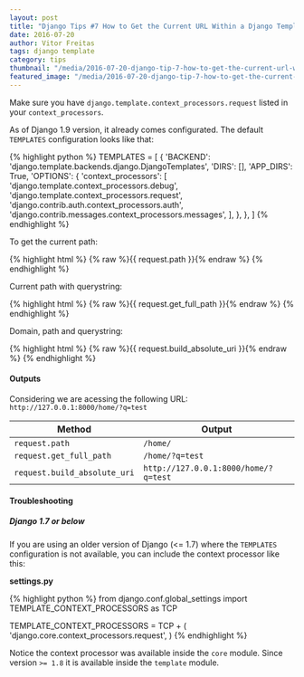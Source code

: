 ```yaml
---
layout: post
title: "Django Tips #7 How to Get the Current URL Within a Django Template"
date: 2016-07-20
author: Vitor Freitas
tags: django template
category: tips
thumbnail: "/media/2016-07-20-django-tip-7-how-to-get-the-current-url-within-a-django-template/featured-facebook.jpg"
featured_image: "/media/2016-07-20-django-tip-7-how-to-get-the-current-url-within-a-django-template/featured-post-image.jpg"
---
```


Make sure you have `django.template.context_processors.request` listed in your `context_processors`.

As of Django 1.9 version, it already comes configurated. The default `TEMPLATES` configuration looks like that:

{% highlight python %}
TEMPLATES = [
    {
        'BACKEND': 'django.template.backends.django.DjangoTemplates',
        'DIRS': [],
        'APP_DIRS': True,
        'OPTIONS': {
            'context_processors': [
                'django.template.context_processors.debug',
                'django.template.context_processors.request',
                'django.contrib.auth.context_processors.auth',
                'django.contrib.messages.context_processors.messages',
            ],
        },
    },
]
{% endhighlight %}

To get the current path:

{% highlight html %}
  {% raw %}{{ request.path }}{% endraw %}
{% endhighlight %}

Current path with querystring:

{% highlight html %}
  {% raw %}{{ request.get_full_path }}{% endraw %}
{% endhighlight %}

Domain, path and querystring:

{% highlight html %}
  {% raw %}{{ request.build_absolute_uri }}{% endraw %}
{% endhighlight %}

#### Outputs

Considering we are acessing the following URL: `http://127.0.0.1:8000/home/?q=test`

Method | Output
-------|-------
`request.path` | `/home/`
`request.get_full_path` | `/home/?q=test`
`request.build_absolute_uri` | `http://127.0.0.1:8000/home/?q=test`

#### Troubleshooting

##### Django 1.7 or below

If you are using an older version of Django (<= 1.7) where the `TEMPLATES` configuration is not available, you can include the
context processor like this:

**settings.py**

{% highlight python %}
from django.conf.global_settings import TEMPLATE_CONTEXT_PROCESSORS as TCP

TEMPLATE_CONTEXT_PROCESSORS = TCP + (
    'django.core.context_processors.request',
)
{% endhighlight %}

Notice the context processor was available inside the `core` module. Since version `>= 1.8` it is available inside the
`template` module.
